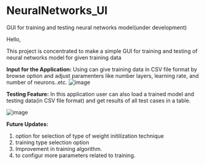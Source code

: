 # NeuralNetworks_UI
GUI for training and testing neural networks model(under development)

Hello,

This project is concentrated to make a simple GUI for training and testing of neural networks model for given training data

**Input for the Application:**
Using can give training data in CSV file format by browse option
and adjust paramenters like number layers, learning rate, and number of neurons..etc.
![image](https://user-images.githubusercontent.com/89305345/167286898-ab98f7a6-ed30-45e5-9130-c03f43ca0386.png)


**Testing Feature:**
In this application user can also load a trained model and testing data(in CSV file format)
and get results of all test cases in a table.

![image](https://user-images.githubusercontent.com/89305345/167286939-43ab9110-5902-46ef-af43-5c7ee9c77159.png)

**Future Updates:**
1. option for selection of type of weight initilization technique
2. training type selection option
3. Improvement in training algorithm.
4. to configur more parameters related to training.
